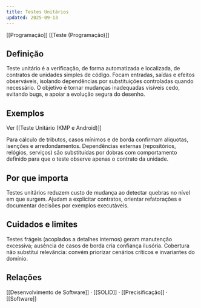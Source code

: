 ```yaml
---
title: Testes Unitários
updated: 2025-09-13
---
```

[[Programação]] [[Teste (Programação)]]

## Definição

Teste unitário é a verificação, de forma automatizada e localizada, de contratos de unidades simples de código. Focam entradas, saídas e efeitos observáveis, isolando dependências por substituições controladas quando necessário. O objetivo é tornar mudanças inadequadas visíveis cedo, evitando bugs, e apoiar a evolução segura do desenho.

## Exemplos

Ver [[Teste Unitário (KMP e Android)]]

Para cálculo de tributos, casos mínimos e de borda confirmam alíquotas, isenções e arredondamentos. Dependências externas (repositórios, relógios, serviços) são substituídas por dobras com comportamento definido para que o teste observe apenas o contrato da unidade.

## Por que importa
Testes unitários reduzem custo de mudança ao detectar quebras no nível em que surgem. Ajudam a explicitar contratos, orientar refatorações e documentar decisões por exemplos executáveis.

## Cuidados e limites
Testes frágeis (acoplados a detalhes internos) geram manutenção excessiva; ausência de casos de borda cria confiança ilusória. Cobertura não substitui relevância: convém priorizar cenários críticos e invariantes do domínio.

## Relações
[[Desenvolvimento de Software]] · [[SOLID]] · [[Precisificação]] · [[Software]]
